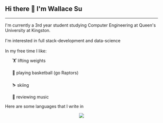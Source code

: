 ## Hi there 👋 I'm Wallace Su
------------------------------------------------------------------------------------------------
I'm currently a 3rd year student studying Computer Engineering at Queen's University at Kingston. 
</br>
</br>
I'm interested in full stack-development and data-science
</br>
</br>
In my free time I like: </br>
<ul>
🏋️ lifting weights </br>
  </br>
🏀 playing basketball (go Raptors) </br>
  </br>
⛷️ skiing </br>
  </br>
🎵 reviewing music </br>
</ul>
Here are some languages that I write in
<p align="center">
  <a href="https://skillicons.dev">
    <img src="[https://skillicons.dev/icons?i=git,kubernetes,docker,c,vim](https://skillicons.dev/icons?i=js,html,css,wasm)" />
  </a>
</p>


<!--
**WallaceSuu/wallacesuu** is a ✨ _special_ ✨ repository because its `README.md` (this file) appears on your GitHub profile.

Here are some ideas to get you started:

- 🔭 I’m currently working on ...
- 🌱 I’m currently learning ...
- 👯 I’m looking to collaborate on ...
- 🤔 I’m looking for help with ...
- 💬 Ask me about ...
- 📫 How to reach me: ...
- 😄 Pronouns: ...
- ⚡ Fun fact: ...
-->
